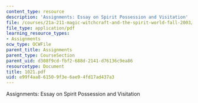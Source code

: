 ```yaml
---
content_type: resource
description: 'Assignments: Essay on Spirit Possession and Visitation'
file: /courses/21a-211-magic-witchcraft-and-the-spirit-world-fall-2003/e99f4aa861509f3e6ae94fd17ad437a3_1021.pdf
file_type: application/pdf
learning_resource_types:
- Assignments
ocw_type: OCWFile
parent_title: Assignments
parent_type: CourseSection
parent_uid: d308f9cd-fbf2-688d-2141-d76136c9ea86
resourcetype: Document
title: 1021.pdf
uid: e99f4aa8-6150-9f3e-6ae9-4fd17ad437a3
---
```

Assignments: Essay on Spirit Possession and Visitation

